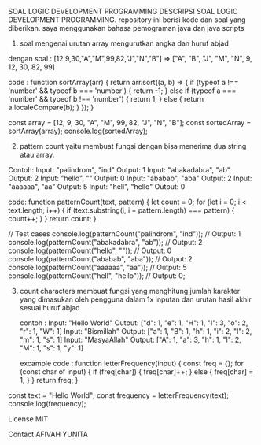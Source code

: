 SOAL LOGIC DEVELOPMENT PROGRAMMING
 DESCRIPSI
 SOAL LOGIC DEVELOPMENT PROGRAMMING. repository ini berisi kode dan soal yang diberikan. saya menggunakan bahasa pemograman java dan java scripts

 1.  soal mengenai urutan array
    mengurutkan angka dan huruf abjad

dengan soal :
[12,9,30,"A","M",99,82,"J","N","B"]  =>  ["A", "B", "J", "M", "N", 9, 12, 30, 82, 99]

code :
function sortArray(arr) {
  return arr.sort((a, b) => {
    if (typeof a !== 'number' && typeof b === 'number') {
      return -1;
    } else if (typeof a === 'number' && typeof b !== 'number') {
      return 1;
    } else {
      return a.localeCompare(b);
    }
  });
}

const array = [12, 9, 30, "A", "M", 99, 82, "J", "N", "B"];
const sortedArray = sortArray(array);
console.log(sortedArray);

2. pattern count
   yaitu membuat fungsi dengan bisa menerima dua string atau array.

Contoh:
Input: "palindrom", "ind" Output: 1
Input: "abakadabra", "ab" Output: 2
Input: "hello", "" Output: 0
Input: "ababab", "aba" Output: 2
Input: "aaaaaa", "aa" Output: 5
Input: "hell", "hello" Output: 0

code: 
function patternCount(text, pattern) {
  let count = 0;
  for (let i = 0; i < text.length; i++) {
    if (text.substring(i, i + pattern.length) === pattern) {
      count++;
    }
  }
  return count;
}

// Test cases
console.log(patternCount("palindrom", "ind"));  // Output: 1
console.log(patternCount("abakadabra", "ab")); // Output: 2
console.log(patternCount("hello", ""));        // Output: 0
console.log(patternCount("ababab", "aba"));    // Output: 2
console.log(patternCount("aaaaaa", "aa"));     // Output: 5
console.log(patternCount("hell", "hello"));    // Output: 0;

3. count characters
    membuat fungsi yang menghitung jumlah karakter yang dimasukan oleh pengguna dalam 1x inputan dan urutan hasil akhir sesuai huruf abjad

   contoh :
   Input: "Hello World" Output: ["d": 1, "e": 1, "H": 1, "I": 3, "o": 2, "r": 1, "W": 1]
   Input: "Bismillah" Output: ["a": 1, "B": 1, "h": 1, "i": 2, "l": 2, "m": 1, "s": 1]
   Input: "MasyaAllah" Output: ["A": 1, "a": 3, "h": 1, "l": 2, "M": 1, "s": 1, "y": 1]

   excample code :
   function letterFrequency(input) {
  const freq = {};
  for (const char of input) {
    if (freq[char]) {
      freq[char]++;
    } else {
      freq[char] = 1;
    }
  }
  return freq;
}

const text = "Hello World";
const frequency = letterFrequency(text);
console.log(frequency);

License
MIT

Contact
AFIVAH YUNITA


